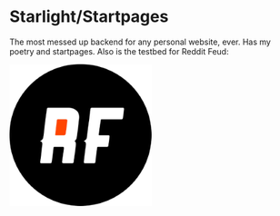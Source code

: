 # Starlight/Startpages

The most messed up backend for any personal website, ever. Has my poetry and startpages.
Also is the testbed for Reddit Feud:

![lookit](redditfeud/logo.png)